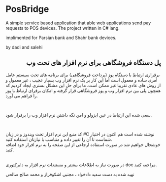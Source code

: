 # PosBridge
A simple service based application that able web applications send pay requests to POS devices. The project written in C# lang.

implimented for Parsian bank and Shahr bank devices.

by dadi and salehi


<h2 dir="rtl" class="rich-diff-level-zero">پل دستگاه فروشگاهی برای نرم افزار های تحت وب</h2>
<p dir="rtl">

برقراری ارتباط با دستگاه پوز (پرداخت فروشگاهی) برای برنامه های تحت سیستم عامل امری ساده و معمول است اما این کار بر یک نرم افزار وب بسیار عجیب ، غیر معمول و از روش های عادی تقریبا غیر ممکن است.
ما برای حل این مشکل بستری ایجاد کردیم که همچون پلی بین نرم افزار وب و پوز فروشگاهی قرار گرفته و امکان برقرای ارتباط با پوز را فراهم می آورد.

<br/>

سعی شده این ارتباط در عین ایزولو و امن نگه داشتن نرم افزار وب را برقرار شود.

<br/>

کد منبع این نرم افزار تحت ویندوز و در زبان #C نوشته شده است هم اکنون در اختیار شماست تا آن را تغییر داده و متناسب با نیازتان استفاده کنید.
<br/>
 خوشحال خواهیم شد در صورت استفاده ارجاعی از این صفحه را به نرم افرار خود اضافه کنید.

<br/>
در صورت نیاز به اطلاعات بیشتر و مستندات نرم افزار به دایرکتوری doc مراجعه کنید.





</p>
تهیه شده به دست سعید دادخواد ، مجتبی اشکوفراز و محمد صالح صالحی
